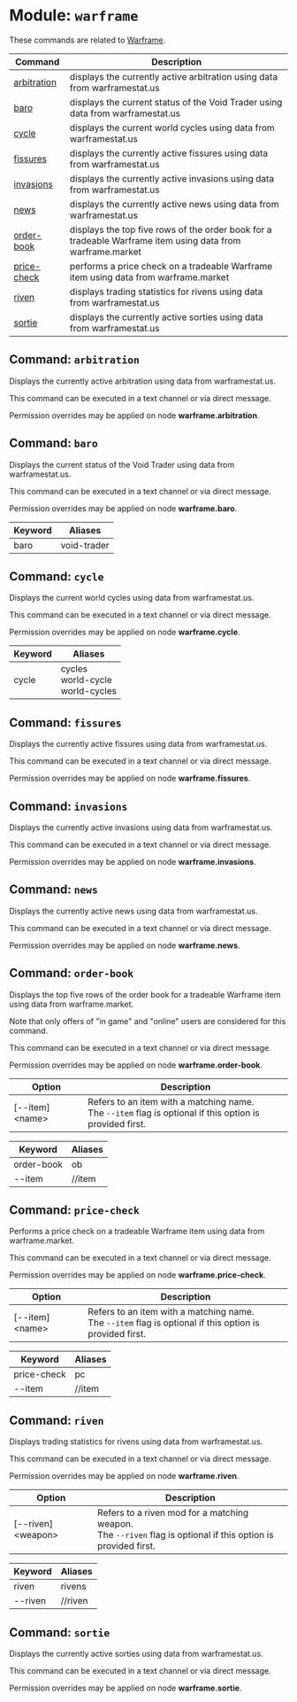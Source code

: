 # Module: `warframe`

These commands are related to [Warframe](https://www.warframe.com/).

Command | Description
--------|------------
[arbitration](#command-arbitration) | displays the currently active arbitration using data from warframestat.us
[baro](#command-baro) | displays the current status of the Void Trader using data from warframestat.us
[cycle](#command-cycle) | displays the current world cycles using data from warframestat.us
[fissures](#command-fissures) | displays the currently active fissures using data from warframestat.us
[invasions](#command-invasions) | displays the currently active invasions using data from warframestat.us
[news](#command-news) | displays the currently active news using data from warframestat.us
[order-book](#command-order-book) | displays the top five rows of the order book for a tradeable Warframe item using data from warframe.market
[price-check](#command-price-check) | performs a price check on a tradeable Warframe item using data from warframe.market
[riven](#command-riven) | displays trading statistics for rivens using data from warframestat.us
[sortie](#command-sortie) | displays the currently active sorties using data from warframestat.us

## Command: `arbitration`

Displays the currently active arbitration using data from warframestat.us.

This command can be executed in a text channel or via direct message.

Permission overrides may be applied on node **warframe.arbitration**.

## Command: `baro`

Displays the current status of the Void Trader using data from warframestat.us.

This command can be executed in a text channel or via direct message.

Permission overrides may be applied on node **warframe.baro**.

Keyword | Aliases
--------|--------
baro | void-trader

## Command: `cycle`

Displays the current world cycles using data from warframestat.us.

This command can be executed in a text channel or via direct message.

Permission overrides may be applied on node **warframe.cycle**.

Keyword | Aliases
--------|--------
cycle | cycles<br>world-cycle<br>world-cycles

## Command: `fissures`

Displays the currently active fissures using data from warframestat.us.

This command can be executed in a text channel or via direct message.

Permission overrides may be applied on node **warframe.fissures**.

## Command: `invasions`

Displays the currently active invasions using data from warframestat.us.

This command can be executed in a text channel or via direct message.

Permission overrides may be applied on node **warframe.invasions**.

## Command: `news`

Displays the currently active news using data from warframestat.us.

This command can be executed in a text channel or via direct message.

Permission overrides may be applied on node **warframe.news**.

## Command: `order-book`

Displays the top five rows of the order book for a tradeable Warframe item using data from warframe.market.

Note that only offers of "in game" and "online" users are considered for this command.

This command can be executed in a text channel or via direct message.

Permission overrides may be applied on node **warframe.order-book**.

Option | Description
-------|------------
\[--item\] \<name\> | Refers to an item with a matching name.<br>The `--item` flag is optional if this option is provided first.

Keyword | Aliases
--------|--------
order-book | ob
--item | //item

## Command: `price-check`

Performs a price check on a tradeable Warframe item using data from warframe.market.

This command can be executed in a text channel or via direct message.

Permission overrides may be applied on node **warframe.price-check**.

Option | Description
-------|------------
\[--item\] \<name\> | Refers to an item with a matching name.<br>The `--item` flag is optional if this option is provided first.

Keyword | Aliases
--------|--------
price-check | pc
--item | //item

## Command: `riven`

Displays trading statistics for rivens using data from warframestat.us.

This command can be executed in a text channel or via direct message.

Permission overrides may be applied on node **warframe.riven**.

Option | Description
-------|------------
\[--riven\] \<weapon\> | Refers to a riven mod for a matching weapon.<br>The `--riven` flag is optional if this option is provided first.

Keyword | Aliases
--------|--------
riven | rivens
--riven | //riven

## Command: `sortie`

Displays the currently active sorties using data from warframestat.us.

This command can be executed in a text channel or via direct message.

Permission overrides may be applied on node **warframe.sortie**.
